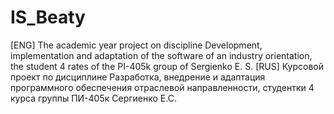 # IS_Beaty
[ENG] The academic year project on discipline Development, implementation and adaptation of the software of an industry orientation, the student 4 rates of the PI-405k group of Sergienko E. S. [RUS] Курсовой проект по дисциплине Разработка, внедрение и адаптация программного обеспечения отраслевой направленности, студентки 4 курса группы ПИ-405к Сергиенко Е.С.

